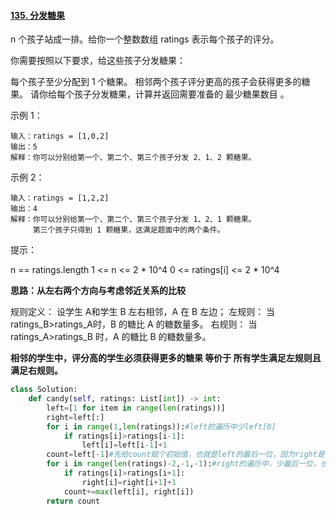 #### [135. 分发糖果](https://leetcode.cn/problems/candy/)

n 个孩子站成一排。给你一个整数数组 ratings 表示每个孩子的评分。

你需要按照以下要求，给这些孩子分发糖果：

每个孩子至少分配到 1 个糖果。
相邻两个孩子评分更高的孩子会获得更多的糖果。
请你给每个孩子分发糖果，计算并返回需要准备的 最少糖果数目 。

示例 1：

```
输入：ratings = [1,0,2]
输出：5
解释：你可以分别给第一个、第二个、第三个孩子分发 2、1、2 颗糖果。
```

示例 2：

```
输入：ratings = [1,2,2]
输出：4
解释：你可以分别给第一个、第二个、第三个孩子分发 1、2、1 颗糖果。
     第三个孩子只得到 1 颗糖果，这满足题面中的两个条件。
```


提示：

n == ratings.length
1 <= n <= 2 * 10^4
0 <= ratings[i] <= 2 * 10^4

**思路：从左右两个方向与考虑邻近关系的比较**

规则定义： 设学生 A和学生 B 左右相邻，A 在 B 左边；
左规则： 当 ratings_B>ratings_A时，B 的糖比 A 的糖数量多。
右规则： 当 ratings_A>ratings_B 时，A 的糖比 B 的糖数量多。

**相邻的学生中，评分高的学生必须获得更多的糖果 等价于 所有学生满足左规则且满足右规则。**

```python
class Solution:
    def candy(self, ratings: List[int]) -> int:
        left=[1 for item in range(len(ratings))]
        right=left[:]
        for i in range(1,len(ratings)):#left的遍历中少left[0]
            if ratings[i]>ratings[i-1]:
                left[i]=left[i-1]+1
        count=left[-1]#先给count赋个初始值，也就是left的最后一位，因为right是倒过来的
        for i in range(len(ratings)-2,-1,-1):#right的遍历中，少最后一位，也就是right[-1]，所以把left[-1]直接作为最后一步的值
            if ratings[i]>ratings[i+1]:
                right[i]=right[i+1]+1
            count+=max(left[i], right[i])
        return count
```

